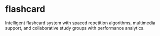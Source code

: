 # flashcard

Intelligent flashcard system with spaced repetition algorithms, multimedia support, and collaborative study groups with performance analytics.
